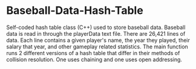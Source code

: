 # Baseball-Data-Hash-Table
Self-coded hash table class (C++) used to store baseball data.
Baseball data is read in through the playerData text file. There are 26,421 lines of data. Each line contains a given player's name, the year they played, their salary that year, and other gameplay related statistics.
The main function runs 2 different versions of a hash table that differ in their methods of collision resolution. One uses chaining and one uses open addressing.
